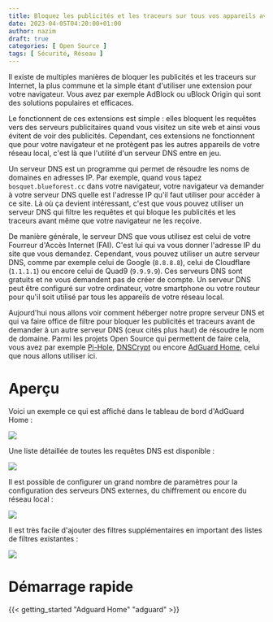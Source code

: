 ```yaml
---
title: Bloquez les publicités et les traceurs sur tous vos appareils avec AdGuard Home
date: 2023-04-05T04:20:00+01:00
author: nazim
draft: true
categories: [ Open Source ]
tags: [ Sécurité, Réseau ]
---
```


Il existe de multiples manières de bloquer les publicités et les traceurs sur Internet, la plus commune et la simple étant d'utiliser une extension pour votre navigateur. Vous avez par exemple AdBlock ou uBlock Origin qui sont des solutions populaires et efficaces.

Le fonctionnent de ces extensions est simple : elles bloquent les requêtes vers des serveurs publicitaires quand vous visitez un site web et ainsi vous évitent de voir des publicités. Cependant, ces extensions ne fonctionnent que pour votre navigateur et ne protègent pas les autres appareils de votre réseau local, c'est là que l'utilité d'un serveur DNS entre en jeu.

Un serveur DNS est un programme qui permet de résoudre les noms de domaines en adresses IP. Par exemple, quand vous tapez `bosquet.blueforest.cc` dans votre navigateur, votre navigateur va demander à votre serveur DNS quelle est l'adresse IP qu'il faut utiliser pour accéder à ce site. Là où ça devient intéressant, c'est que vous pouvez utiliser un serveur DNS qui filtre les requêtes et qui bloque les publicités et les traceurs avant même que votre navigateur ne les reçoive.

De manière générale, le serveur DNS que vous utilisez est celui de votre Fourreur d'Accès Internet (FAI). C'est lui qui va vous donner l'adresse IP du site que vous demandez. Cependant, vous pouvez utiliser un autre serveur DNS, comme par exemple celui de Google (`8.8.8.8`), celui de Cloudflare (`1.1.1.1`) ou encore celui de Quad9 (`9.9.9.9`). Ces serveurs DNS sont gratuits et ne vous demandent pas de créer de compte. Un serveur DNS peut être configuré sur votre ordinateur, votre smartphone ou votre routeur pour qu'il soit utilisé par tous les appareils de votre réseau local.

Aujourd'hui nous allons voir comment héberger notre propre serveur DNS et qui va faire office de filtre pour bloquer les publicités et traceurs avant de demander à un autre serveur DNS (ceux cités plus haut) de résoudre le nom de domaine. Parmi les projets Open Source qui permettent de faire cela, vous avez par exemple [Pi-Hole](https://pi-hole.net), [DNSCrypt](https://www.dnscrypt.org) ou encore [AdGuard Home](https://github.com/AdguardTeam/AdGuardHome), celui que nous allons utiliser ici.


# Aperçu

Voici un exemple ce qui est affiché dans le tableau de bord d'AdGuard Home :

![](/images/adguard/dashboard.png)

Une liste détaillée de toutes les requêtes DNS est disponible :

![](/images/adguard/queries.png)

Il est possible de configurer un grand nombre de paramètres pour la configuration des serveurs DNS externes, du chiffrement ou encore du réseau local :

![](/images/adguard/settings.png)

Il est très facile d'ajouter des filtres supplémentaires en important des listes de filtres existantes :

![](/images/adguard/filters.png)


# Démarrage rapide

{{< getting_started "Adguard Home" "adguard" >}}
